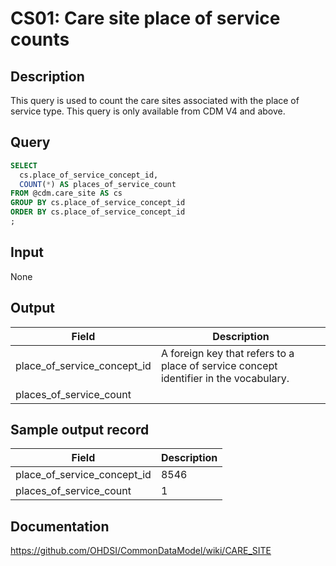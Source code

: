 <!---
Group:care site
Name:CS01 Care site place of service counts
Author:Patrick Ryan
CDM Version: 5.0
-->

# CS01: Care site place of service counts

## Description
This query is used to count the care sites associated with the place of service type. This query is only available from CDM V4 and above.

## Query
```sql
SELECT
  cs.place_of_service_concept_id,
  COUNT(*) AS places_of_service_count
FROM @cdm.care_site AS cs
GROUP BY cs.place_of_service_concept_id
ORDER BY cs.place_of_service_concept_id
;
```

## Input

None

## Output

| Field |  Description |
| ---------- | ---------------------------------------------- |
| place_of_service_concept_id | A foreign key that refers to a place of service concept identifier in the vocabulary. |
| places_of_service_count |   |

## Sample output record

| Field |  Description |
| --- | --- |
| place_of_service_concept_id |  8546 |
| places_of_service_count |  1 |

## Documentation
https://github.com/OHDSI/CommonDataModel/wiki/CARE_SITE
